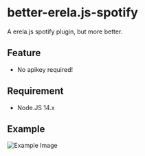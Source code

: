 # better-erela.js-spotify
 A erela.js spotify plugin, but more better.
## Feature
 - No apikey required!
## Requirement
 - Node.JS 14.x

## Example
![Example Image](https://media.discordapp.net/attachments/857181654682566666/873823708022734898/carbon.png)
